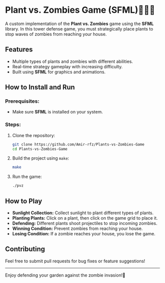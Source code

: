 # Plant vs. Zombies Game (SFML)🧟‍♂️🌻

A custom implementation of the **Plant vs. Zombies** game using the **SFML** library. In this tower defense game, you must strategically place plants to stop waves of zombies from reaching your house.

## Features
- Multiple types of plants and zombies with different abilities.
- Real-time strategy gameplay with increasing difficulty.
- Built using **SFML** for graphics and animations.

## How to Install and Run
### Prerequisites:
- Make sure **SFML** is installed on your system.

### Steps:
1. Clone the repository:
   ```bash
   git clone https://github.com/Amir-rfz/Plants-vs-Zombies-Game
   cd Plants-vs-Zombies-Game
   ```
2. Build the project using `make`:
   ```bash
   make
   ```
3. Run the game:
   ```bash
   ./pvz
   ```

## How to Play
- **Sunlight Collection:** Collect sunlight to plant different types of plants.
- **Planting Plants:** Click on a plant, then click on the game grid to place it.
- **Defending:** Different plants shoot projectiles to stop incoming zombies.
- **Winning Condition:** Prevent zombies from reaching your house.
- **Losing Condition:** If a zombie reaches your house, you lose the game.


## Contributing
Feel free to submit pull requests for bug fixes or feature suggestions!

---

Enjoy defending your garden against the zombie invasion!🤝
